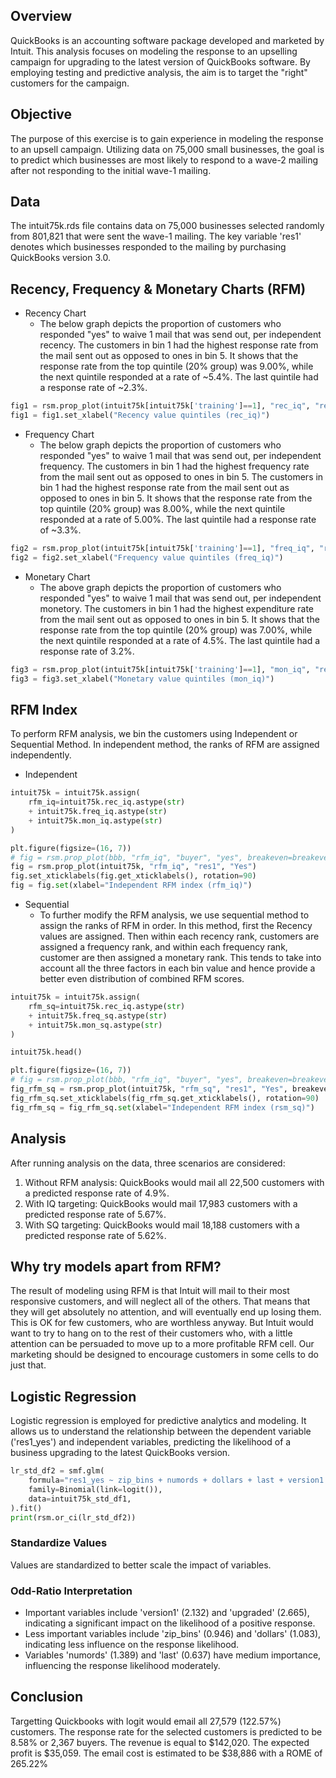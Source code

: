 ## Overview
QuickBooks is an accounting software package developed and marketed by Intuit. This analysis focuses on modeling the response to an upselling campaign for upgrading to the latest version of QuickBooks software. By employing testing and predictive analysis, the aim is to target the "right" customers for the campaign.

## Objective
The purpose of this exercise is to gain experience in modeling the response to an upsell campaign. Utilizing data on 75,000 small businesses, the goal is to predict which businesses are most likely to respond to a wave-2 mailing after not responding to the initial wave-1 mailing.

## Data
The intuit75k.rds file contains data on 75,000 businesses selected randomly from 801,821 that were sent the wave-1 mailing. The key variable 'res1' denotes which businesses responded to the mailing by purchasing QuickBooks version 3.0.

## Recency, Frequency & Monetary Charts (RFM)

- Recency Chart
  - The below graph depicts the proportion of customers who responded "yes" to waive 1 mail that was send out, per independent recency. The customers in bin 1 had the     highest response rate from the mail sent out as opposed to ones in bin 5. It shows that the response rate from the top quintile (20% group) was 9.00%, while the next quintile responded at a rate of ~5.4%. The last quintile had a response rate of ~2.3%.

```python 
fig1 = rsm.prop_plot(intuit75k[intuit75k['training']==1], "rec_iq", "res1", "Yes")
fig1 = fig1.set_xlabel("Recency value quintiles (rec_iq)")
```

- Frequency Chart
  - The below graph depicts the proportion of customers who responded "yes" to waive 1 mail that was send out, per independent frequency. The customers in bin 1 had the highest frequency rate from the mail sent out as opposed to ones in bin 5. The customers in bin 1 had the highest response rate from the mail sent out as opposed to ones in bin 5. It shows that the response rate from the top quintile (20% group) was 8.00%, while the next quintile responded at a rate of 5.00%. The last quintile had a response rate of ~3.3%.
  
```python 
fig2 = rsm.prop_plot(intuit75k[intuit75k['training']==1], "freq_iq", "res1", "Yes")
fig2 = fig2.set_xlabel("Frequency value quintiles (freq_iq)")
```

- Monetary Chart
  - The above graph depicts the proportion of customers who responded "yes" to waive 1 mail that was send out, per independent monetory. The customers in bin 1 had the highest expenditure rate from the mail sent out as opposed to ones in bin 5. It shows that the response rate from the top quintile (20% group) was 7.00%, while the next quintile responded at a rate of 4.5%. The last quintile had a response rate of 3.2%.

```python 
fig3 = rsm.prop_plot(intuit75k[intuit75k['training']==1], "mon_iq", "res1", "Yes")
fig3 = fig3.set_xlabel("Monetary value quintiles (mon_iq)")
```
##  RFM Index
To perform RFM analysis, we bin the customers using Independent or Sequential Method. In independent method, the ranks of RFM are assigned independently.

- Independent 
```python 
intuit75k = intuit75k.assign(
    rfm_iq=intuit75k.rec_iq.astype(str)
    + intuit75k.freq_iq.astype(str)
    + intuit75k.mon_iq.astype(str)
)
```
```python 
plt.figure(figsize=(16, 7))
# fig = rsm.prop_plot(bbb, "rfm_iq", "buyer", "yes", breakeven=breakeven)
fig = rsm.prop_plot(intuit75k, "rfm_iq", "res1", "Yes")
fig.set_xticklabels(fig.get_xticklabels(), rotation=90)
fig = fig.set(xlabel="Independent RFM index (rfm_iq)")
```
- Sequential
  - To further modify the RFM analysis, we use sequential method to assign the ranks of RFM in order. In this method, first the Recency values are assigned. Then within each recency rank, customers are assigned a frequency rank, and within each frequency rank, customer are then assigned a monetary rank. This tends to take into account all the three factors in each bin value and hence provide a better even distribution of combined RFM scores.
```python 
intuit75k = intuit75k.assign(
    rfm_sq=intuit75k.rec_iq.astype(str)
    + intuit75k.freq_sq.astype(str)
    + intuit75k.mon_sq.astype(str)
)

intuit75k.head()
```
```python 
plt.figure(figsize=(16, 7))
# fig = rsm.prop_plot(bbb, "rfm_iq", "buyer", "yes", breakeven=breakeven)
fig_rfm_sq = rsm.prop_plot(intuit75k, "rfm_sq", "res1", "Yes", breakeven = breakeven)
fig_rfm_sq.set_xticklabels(fig_rfm_sq.get_xticklabels(), rotation=90)
fig_rfm_sq = fig_rfm_sq.set(xlabel="Independent RFM index (rsm_sq)")
```
## Analysis
After running analysis on the data, three scenarios are considered:

1. Without RFM analysis: QuickBooks would mail all 22,500 customers with a predicted response rate of 4.9%.
2. With IQ targeting: QuickBooks would mail 17,983 customers with a predicted response rate of 5.67%.
3. With SQ targeting: QuickBooks would mail 18,188 customers with a predicted response rate of 5.62%.

## Why try models apart from RFM?
The result of modeling using RFM is that Intuit will mail to their most responsive customers, and will neglect all of the others. That means that they will get absolutely no attention, and will eventually end up losing them. This is OK for few customers, who are worthless anyway. But Intuit would want to try to hang on to the rest of their customers who, with a little attention can be persuaded to move up to a more profitable RFM cell. Our marketing should be designed to encourage customers in some cells to do just that.

## Logistic Regression
Logistic regression is employed for predictive analytics and modeling. It allows us to understand the relationship between the dependent variable ('res1_yes') and independent variables, predicting the likelihood of a business upgrading to the latest QuickBooks version.

```python 
lr_std_df2 = smf.glm(
    formula="res1_yes ~ zip_bins + numords + dollars + last + version1 + upgraded",
    family=Binomial(link=logit()),
    data=intuit75k_std_df1,
).fit()
print(rsm.or_ci(lr_std_df2))
```


### Standardize Values
Values are standardized to better scale the impact of variables.

### Odd-Ratio Interpretation
- Important variables include 'version1' (2.132) and 'upgraded' (2.665), indicating a significant impact on the likelihood of a positive response.
- Less important variables include 'zip_bins' (0.946) and 'dollars' (1.083), indicating less influence on the response likelihood.
- Variables 'numords' (1.389) and 'last' (0.637) have medium importance, influencing the response likelihood moderately.

## Conclusion
Targetting Quickbooks with logit would email all 27,579 (122.57%) customers. The response rate for the selected customers is predicted to be 8.58% or 2,367
buyers. The revenue is equal to $142,020. The expected profit is $35,059. The email cost is estimated to be $38,886 with a ROME of 265.22%


